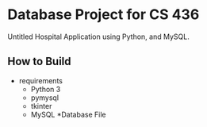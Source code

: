 # Database Project for CS 436 

Untitled Hospital Application using Python, and MySQL.

## How to Build

* requirements
  * Python 3
  * pymysql
  * tkinter
   * MySQL
    *Database File 
   
